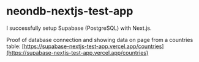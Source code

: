 # neondb-nextjs-test-app

I successfully setup Supabase (PostgreSQL) with Next.js.

Proof of database connection and showing data on page from a countries table: [https://supabase-nextjs-test-app.vercel.app/countries](https://supabase-nextjs-test-app.vercel.app/countries)
